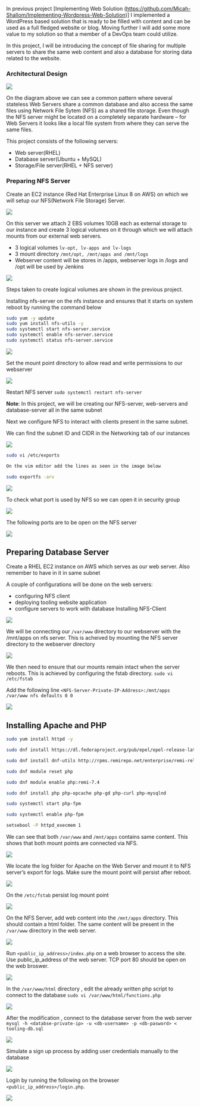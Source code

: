In previous project [Implementing Web Solution (https://github.com/Micah-Shallom/Implementing-Wordpress-Web-Solution)] I implemented a WordPress based solution that is ready to be filled with content and can be used as a full fledged website or blog. Moving further I will add some more value to my solution so that a member of a DevOps team could utilize.

In this project, I will be introducing the concept of file sharing for multiple servers to share the same web content and also a database for storing data related to the website.


### Architectural Design

![](image)

On the diagram above we can see a common pattern where several stateless Web Servers share a common database and also access the same files using Network File Sytem (NFS) as a shared file storage. Even though the NFS server might be located on a completely separate hardware – for Web Servers it looks like a local file system from where they can serve the same files.

This project consists of the following servers:

- Web server(RHEL)
- Database server(Ubuntu + MySQL)
- Storage/File server(RHEL + NFS server)

### Preparing NFS Server

Create an EC2 instance (Red Hat Enterprise Linux 8 on AWS) on which we will setup our NFS(Network File Storage) Server.

![](image)

On this server we attach 2 EBS volumes 10GB each as external storage to our instance and create 3 logical volumes on it through which we will attach mounts from our external web servers.

- 3 logical volumes ``lv-opt, lv-apps and lv-logs``
- 3 mount directory ``/mnt/opt, /mnt/apps and /mnt/logs``
- Webserver content will be stores in /apps, webserver logs in /logs and /opt will be used by Jenkins

![](image)

Steps taken to create logical volumes are shown in the previous project.

Installing nfs-server on the nfs instance and ensures that it starts on system reboot by running the command below

```bash
sudo yum -y update
sudo yum install nfs-utils -y
sudo systemctl start nfs-server.service
sudo systemctl enable nfs-server.service
sudo systemctl status nfs-server.service
```

![](image)

Set the mount point directory to allow read and write permissions to our webserver

![](image)

Restart NFS server ``sudo systemctl restart nfs-server``

**Note**: In this project, we will be creating our NFS-server, web-servers and database-server all in the same subnet

Next we configure NFS to interact with clients present in the same subnet.

We can find the subnet ID and CIDR in the Networking tab of our instances

![](image)

```bash
sudo vi /etc/exports

On the vim editor add the lines as seen in the image below

sudo exportfs -arv
```

![](image)

To check what port is used by NFS so we can open it in security group

![](image)


The following ports are to be open on the NFS server

![](image)


## Preparing Database Server

Create a RHEL EC2 instance on AWS which serves as our web server. Also remember to have in it in same subnet

A couple of configurations will be done on the web servers:

- configuring NFS client
- deploying tooling website application
- configure servers to work with database
Installing NFS-Client

![](image)

We will be connecting our ``/var/www`` directory to our webserver with the /mnt/apps on nfs server. This is acheived by mounting the NFS server directory to the webserver directory

![](image)

We then need to ensure that our mounts remain intact when the server reboots. This is achieved by configuring the fstab directory.
``sudo vi /etc/fstab``

Add the following line ``<NFS-Server-Private-IP-Address>:/mnt/apps /var/www nfs defaults 0 0``

![](image)


## Installing Apache and PHP

```bash
sudo yum install httpd -y

sudo dnf install https://dl.fedoraproject.org/pub/epel/epel-release-latest-8.noarch.rpm

sudo dnf install dnf-utils http://rpms.remirepo.net/enterprise/remi-release-8.rpm

sudo dnf module reset php

sudo dnf module enable php:remi-7.4

sudo dnf install php php-opcache php-gd php-curl php-mysqlnd

sudo systemctl start php-fpm

sudo systemctl enable php-fpm

setsebool -P httpd_execmem 1
```

We can see that both ``/var/www`` and ``/mnt/apps`` contains same content. This shows that both mount points are connected via NFS.

![](image)

We locate the log folder for Apache on the Web Server and mount it to NFS server’s export for logs. Make sure the mount point will persist after reboot.

![](image)


On the ``/etc/fstab`` persist log mount point

![](image)

On the NFS Server, add web content into the ``/mnt/apps`` directory. This should contain a html folder. The same content will be present in the ``/var/www`` directory in the web server.

![](image)


Run ``<public_ip_address>/index.php`` on a web browser to access the site. Use public_ip_address of the web server. TCP port 80 should be open on the web broswer.

![](image)


In the ``/var/www/html`` directory , edit the already written php script to connect to the database ``sudo vi /var/www/html/functions.php``

![](image)


After the modification , connect to the database server from the web server ``mysql -h <databse-private-ip> -u <db-username> -p <db-pasword> < tooling-db.sql``

![](image)

Simulate a sign up process by adding user credentials manually to the database

![](image)

Login by running the following on the browser ``<public_ip_address>/login.php``.

![](image)
